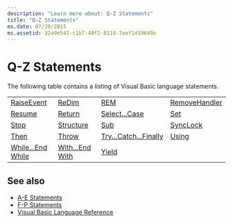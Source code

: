 ```yaml
---
description: "Learn more about: Q-Z Statements"
title: "Q-Z Statements"
ms.date: 07/20/2015
ms.assetid: 32a9e547-c1b7-40f2-8118-7eef1d19649e
---
```

# Q-Z Statements

The following table contains a listing of Visual Basic language statements.  
  
|||||  
|---|---|---|---|  
|[RaiseEvent](raiseevent-statement.md)|[ReDim](redim-statement.md)|[REM](rem-statement.md)|[RemoveHandler](removehandler-statement.md)|  
|[Resume](resume-statement.md)|[Return](return-statement.md)|[Select...Case](select-case-statement.md)|[Set](set-statement.md)|  
|[Stop](stop-statement.md)|[Structure](structure-statement.md)|[Sub](sub-statement.md)|[SyncLock](synclock-statement.md)|  
|[Then](then-statement.md)|[Throw](throw-statement.md)|[Try...Catch...Finally](try-catch-finally-statement.md)|[Using](using-statement.md)|  
|[While...End While](while-end-while-statement.md)|[With...End With](with-end-with-statement.md)|[Yield](yield-statement.md)||  
  
## See also

- [A-E Statements](a-e-statements.md)
- [F-P Statements](f-p-statements.md)
- [Visual Basic Language Reference](../index.md)

